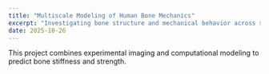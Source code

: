```yaml
---
title: "Multiscale Modeling of Human Bone Mechanics"
excerpt: "Investigating bone structure and mechanical behavior across scales using finite element modeling."
date: 2025-10-26
---
```

This project combines experimental imaging and computational modeling to predict bone stiffness and strength.
